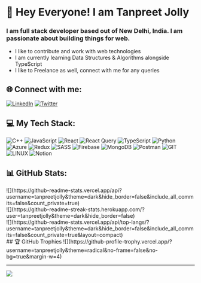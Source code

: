 # 💫 Hey Everyone! I am Tanpreet Jolly
<h3>I am full stack developer based out of New Delhi, India. I am passionate about building things for web.</h3>

- I like to contribute and work with web technologies
- I am currently learning Data Structures & Algorithms alongside TypeScript
- I like to Freelance as well, connect with me for any queries


## 🌐 Connect with me:
[![LinkedIn](https://img.shields.io/badge/LinkedIn-%230077B5.svg?logo=linkedin&logoColor=white)](https://linkedin.com/in/tanpreet-singh-jolly-b564a8232) [![Twitter](https://img.shields.io/badge/Twitter-%231DA1F2.svg?logo=Twitter&logoColor=white)](https://twitter.com/JollyTanpreet) 


## 💻 My Tech Stack:
![C++](https://img.shields.io/badge/c++-%2300599C.svg?style=for-the-badge&logo=c%2B%2B&logoColor=white) ![JavaScript](https://img.shields.io/badge/javascript-%23323330.svg?style=for-the-badge&logo=javascript&logoColor=%23F7DF1E) ![React](https://img.shields.io/badge/react-%2320232a.svg?style=for-the-badge&logo=react&logoColor=%2361DAFB) ![React Query](https://img.shields.io/badge/-React%20Query-FF4154?style=for-the-badge&logo=react%20query&logoColor=white) ![TypeScript](https://img.shields.io/badge/typescript-%23007ACC.svg?style=for-the-badge&logo=typescript&logoColor=white) ![Python](https://img.shields.io/badge/python-3670A0?style=for-the-badge&logo=python&logoColor=ffdd54) ![Azure](https://img.shields.io/badge/azure-%230072C6.svg?style=for-the-badge&logo=microsoftazure&logoColor=white) ![Redux](https://img.shields.io/badge/redux-%23593d88.svg?style=for-the-badge&logo=redux&logoColor=white) ![SASS](https://img.shields.io/badge/SASS-hotpink.svg?style=for-the-badge&logo=SASS&logoColor=white) ![Firebase](https://img.shields.io/badge/Firebase-039BE5?style=for-the-badge&logo=Firebase&logoColor=white) ![MongoDB](https://img.shields.io/badge/MongoDB-%234ea94b.svg?style=for-the-badge&logo=mongodb&logoColor=white) ![Postman](https://img.shields.io/badge/Postman-FF6C37?style=for-the-badge&logo=postman&logoColor=white) ![GIT](https://img.shields.io/badge/Git-fc6d26?style=for-the-badge&logo=git&logoColor=white) ![LINUX](https://img.shields.io/badge/Linux-FCC624?style=for-the-badge&logo=linux&logoColor=black) ![Notion](https://img.shields.io/badge/Notion-%23000000.svg?style=for-the-badge&logo=notion&logoColor=white)


## 📊 GitHub Stats:
<div class="flex flex-col items-center">
![](https://github-readme-stats.vercel.app/api?username=tanpreetjolly&theme=dark&hide_border=false&include_all_commits=false&count_private=true)<br/>
![](https://github-readme-streak-stats.herokuapp.com/?user=tanpreetjolly&theme=dark&hide_border=false)<br/>
![](https://github-readme-stats.vercel.app/api/top-langs/?username=tanpreetjolly&theme=dark&hide_border=false&include_all_commits=false&count_private=true&layout=compact)
</div>
## 🏆 GitHub Trophies
![](https://github-profile-trophy.vercel.app/?username=tanpreetjolly&theme=radical&no-frame=false&no-bg=true&margin-w=4)

---
[![](https://visitcount.itsvg.in/api?id=tanpreetjolly&icon=1&color=6)](https://visitcount.itsvg.in)


